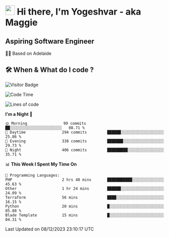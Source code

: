 <h1><img src="https://emojis.slackmojis.com/emojis/images/1531849430/4246/blob-sunglasses.gif?1531849430" width="30"/> Hi there, I'm Yogeshvar - aka Maggie</h1>

## Aspiring Software Engineer
🏂🏻  Based on Adelaide 

## 🛠 When & What do I code ?  

![Visitor Badge](https://visitor-badge.feriirawann.repl.co?username=yogeshvar&repo=yogeshvar&label=Visitors&style=plastic&color=%23457BFF&contentType=svg)

<!--START_SECTION:waka-->
![Code Time](http://img.shields.io/badge/Code%20Time-2%2C411%20hrs%2029%20mins-blue)

![Lines of code](https://img.shields.io/badge/From%20Hello%20World%20I%27ve%20Written-4.0%20million%20lines%20of%20code-blue)

**I'm a Night 🦉** 

```text
🌞 Morning                99 commits          ██░░░░░░░░░░░░░░░░░░░░░░░   08.71 % 
🌆 Daytime                294 commits         ██████░░░░░░░░░░░░░░░░░░░   25.86 % 
🌃 Evening                338 commits         ███████░░░░░░░░░░░░░░░░░░   29.73 % 
🌙 Night                  406 commits         █████████░░░░░░░░░░░░░░░░   35.71 % 
```


📊 **This Week I Spent My Time On** 

```text
💬 Programming Languages: 
PHP                      2 hrs 40 mins       ███████████░░░░░░░░░░░░░░   45.63 % 
Other                    1 hr 24 mins        ██████░░░░░░░░░░░░░░░░░░░   24.09 % 
Terraform                56 mins             ████░░░░░░░░░░░░░░░░░░░░░   16.15 % 
Python                   20 mins             █░░░░░░░░░░░░░░░░░░░░░░░░   05.88 % 
Blade Template           15 mins             █░░░░░░░░░░░░░░░░░░░░░░░░   04.31 % 
```


 Last Updated on 08/12/2023 23:10:17 UTC
<!--END_SECTION:waka-->
